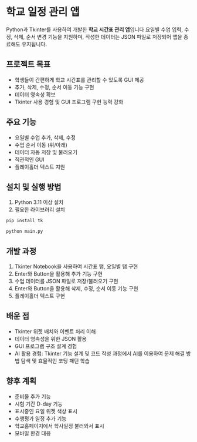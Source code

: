 # 학교 일정 관리 앱

Python과 Tkinter를 사용하여 개발한 **학교 시간표 관리 앱**입니다
요일별 수업 입력, 수정, 삭제, 순서 변경 기능을 지원하며,
작성한 데이터는 JSON 파일로 저장되어 앱을 종료해도 유지됩니다.

## 프로젝트 목표
- 학생들이 간편하게 학교 시간표를 관리할 수 있도록 GUI 제공
- 추가, 삭제, 수정, 순서 이동 기능 구현
- 데이터 영속성 확보
- Tkinter 사용 경험 및 GUI 프로그램 구현 능력 강화

## 주요 기능
- 요일별 수업 추가, 삭제, 수정
- 수업 순서 이동 (위/아래)
- 데이터 자동 저장 및 불러오기
- 직관적인 GUI
- 플레이홀더 텍스트 지원

## 설치 및 실행 방법
1. Python 3.11 이상 설치
2. 필요한 라이브러리 설치
``` bash
pip install tk
```
``` bash
python main.py
```

## 개발 과정
1. Tkinter Notebook을 사용하여 시간표 탭, 요일별 탭 구현
2. Enter와 Button을 활용해 추가 기능 구현
3. 수업 데이터를 JSON 파일로 저장/불러오기 구현
4. Enter와 Button을 활용해 삭제, 수정, 순서 이동 기능 구현
5. 플레이홀더 텍스트 구현

## 배운 점
- Tkinter 위젯 배치와 이벤트 처리 이해
- 데이터 영속성을 위한 JSON 활용
- GUI 프로그램 구조 설계 경험
- AI 활용 경험: Tkinter 기능 설계 및 코드 작성 과정에서 AI를 이용하여 문제 해결 방법 탐색 및 효율적인 코딩 패턴 학습

## 향후 계획
- 준비물 추가 기능
- 시험 기간 D-day 기능
- 표시중인 요일 위젯 색상 표시
- 수행평가 일정 추가 기능
- 학교홈페이지에서 학사일정 불러와서 표시
- 모바일 환경 대응